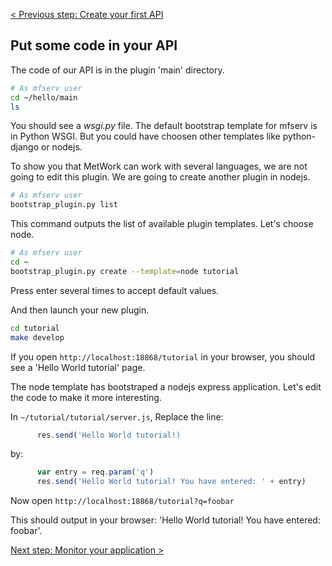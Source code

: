 [< Previous step: Create your first API](./2_first_api.md)

## Put some code in your API

The code of our API is in the plugin 'main' directory.

``` bash
# As mfserv user
cd ~/hello/main
ls
```

You should see a _wsgi.py_ file. The default bootstrap template for mfserv is in Python WSGI. But you could have choosen other templates like python-django or nodejs.

To show you that MetWork can work with several languages, we are not going to edit this plugin. We are going to create another plugin in nodejs.

``` bash
# As mfserv user
bootstrap_plugin.py list
```

This command outputs the list of available plugin templates. Let's choose node.

``` bash
# As mfserv user
cd ~
bootstrap_plugin.py create --template=node tutorial
```

Press enter several times to accept default values.

And then launch your new plugin.

``` bash
cd tutorial
make develop
```

If you open `http://localhost:18868/tutorial` in your browser, you should see a 'Hello World tutorial' page.

The node template has bootstraped a nodejs express application. Let's edit the code to make it more interesting.

In `~/tutorial/tutorial/server.js`, Replace the line:

``` js
      res.send('Hello World tutorial!)
```

by:
``` js
      var entry = req.param('q')
      res.send('Hello World tutorial! You have entered: ' + entry)
```

Now open `http://localhost:18868/tutorial?q=foobar`

This should output in your browser: 'Hello World tutorial! You have entered: foobar'.

[Next step: Monitor your application >](./4_monitoring.md)